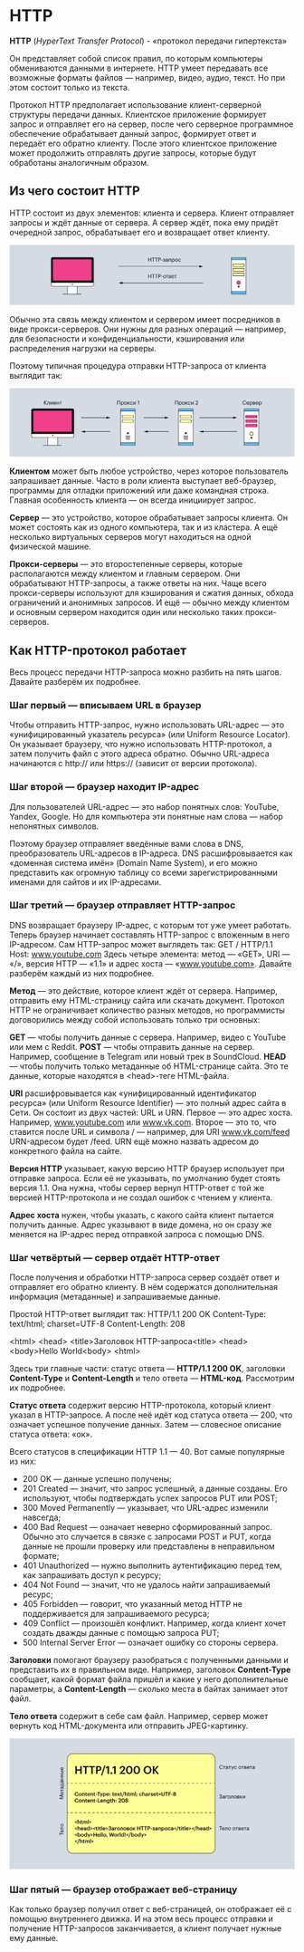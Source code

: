 # HTTP
**HTTP** (*HyperText Transfer Protocol*) - «протокол передачи гипертекста»

Он представляет собой список правил, по которым компьютеры обмениваются данными в интернете. HTTP умеет передавать все возможные форматы файлов — например, видео, аудио, текст. Но при этом состоит только из текста.

Протокол HTTP предполагает использование клиент-серверной структуры передачи данных. Клиентское приложение формирует запрос и отправляет его на сервер, после чего серверное программное обеспечение обрабатывает данный запрос, формирует ответ и передаёт его обратно клиенту. После этого клиентское приложение может продолжить отправлять другие запросы, которые будут обработаны аналогичным образом.


## Из чего состоит HTTP
HTTP состоит из двух элементов: клиента и сервера. Клиент отправляет запросы и ждёт данные от сервера. А сервер ждёт, пока ему придёт очередной запрос, обрабатывает его и возвращает ответ клиенту.

![alt text](image.png)

Обычно эта связь между клиентом и сервером имеет посредников в виде прокси-серверов. Они нужны для разных операций — например, для безопасности и конфиденциальности, кэширования или распределения нагрузки на серверы.

Поэтому типичная процедура отправки HTTP-запроса от клиента выглядит так:

![alt text](image-1.png)

**Клиентом** может быть любое устройство, через которое пользователь запрашивает данные. Часто в роли клиента выступает веб-браузер, программы для отладки приложений или даже командная строка. Главная особенность клиента — он всегда инициирует запрос.

**Сервер** — это устройство, которое обрабатывает запросы клиента. Он может состоять как из одного компьютера, так и из кластера. А ещё несколько виртуальных серверов могут находиться на одной физической машине.

**Прокси-серверы** — это второстепенные серверы, которые располагаются между клиентом и главным сервером. Они обрабатывают HTTP-запросы, а также ответы на них. Чаще всего прокси-серверы используют для кэширования и сжатия данных, обхода ограничений и анонимных запросов. И ещё — обычно между клиентом и основным сервером находится один или несколько таких прокси-серверов.


## Как HTTP-протокол работает

Весь процесс передачи HTTP-запроса можно разбить на пять шагов. Давайте разберём их подробнее.

### Шаг первый — вписываем URL в браузер
Чтобы отправить HTTP-запрос, нужно использовать URL-адрес — это «унифицированный указатель ресурса» (или Uniform Resource Locator). Он указывает браузеру, что нужно использовать HTTP-протокол, а затем получить файл с этого адреса обратно. Обычно URL-адреса начинаются с http:// или https:// (зависит от версии протокола).

### Шаг второй — браузер находит IP-адрес
Для пользователей URL-адрес — это набор понятных слов: YouTube, Yandex, Google. Но для компьютера эти понятные нам слова — набор непонятных символов.

Поэтому браузер отправляет введённые вами слова в DNS, преобразователь URL-адресов в IP-адреса. DNS расшифровывается как «доменная система имён» (Domain Name System), и его можно представить как огромную таблицу со всеми зарегистрированными именами для сайтов и их IP-адресами.

### Шаг третий — браузер отправляет HTTP-запрос
DNS возвращает браузеру IP-адрес, с которым тот уже умеет работать. Теперь браузер начинает составлять HTTP-запрос с вложенным в него IP-адресом.
Сам HTTP-запрос может выглядеть так:
GET / HTTP/1.1
Host: www.youtube.com
Здесь четыре элемента: метод — «GET», URI — «/», версия HTTP — «1.1» и адрес хоста — «www.youtube.com». Давайте разберём каждый из них подробнее.

**Метод** — это действие, которое клиент ждёт от сервера. Например, отправить ему HTML-страницу сайта или скачать документ. Протокол HTTP не ограничивает количество разных методов, но программисты договорились между собой использовать только три основных:

**GET** — чтобы получить данные с сервера. Например, видео с YouTube или мем с Reddit.
**POST** — чтобы отправить данные на сервер. Например, сообщение в Telegram или новый трек в SoundCloud.
**HEAD** — чтобы получить только метаданные об HTML-странице сайта. Это те данные, которые находятся в \<head\>-теге HTML-файла.

**URI** расшифровывается как «унифицированный идентификатор ресурса» (или Uniform Resource Identifier) — это полный адрес сайта в Сети. Он состоит из двух частей: URL и URN. Первое — это адрес хоста. Например, www.youtube.com или www.vk.com. Второе — это то, что ставится после URL и символа / — например, для URI www.vk.com/feed URN-адресом будет /feed. URN ещё можно назвать адресом до конкретного файла на сайте.

**Версия HTTP** указывает, какую версию HTTP браузер использует при отправке запроса. Если её не указывать, по умолчанию будет стоять версия 1.1. Она нужна, чтобы сервер вернул HTTP-ответ с той же версией HTTP-протокола и не создал ошибок с чтением у клиента.

**Адрес хоста** нужен, чтобы указать, с какого сайта клиент пытается получить данные. Адрес указывают в виде домена, но он сразу же меняется на IP-адрес перед отправкой запроса с помощью DNS.

### Шаг четвёртый — сервер отдаёт HTTP-ответ
После получения и обработки HTTP-запроса сервер создаёт ответ и отправляет его обратно клиенту. В нём содержатся дополнительная информация (метаданные) и запрашиваемые данные.

Простой HTTP-ответ выглядит так:
HTTP/1.1 200 OK
Content-Type: text/html; charset=UTF-8
Content-Length: 208

\<html\>
\<head\>
\<title\>Заголовок HTTP-запроса\<title\>
\<head\>
\<body\>Hello World\<body\>
\<html\>

Здесь три главные части: статус ответа — **HTTP/1.1 200 OK**, заголовки **Content-Type** и **Content-Length** и тело ответа — **HTML-код**. Рассмотрим их подробнее.

**Статус ответа** содержит версию HTTP-протокола, который клиент указал в HTTP-запросе. А после неё идёт код статуса ответа — 200, что означает успешное получение данных. Затем — словесное описание статуса ответа: «ок».

Всего статусов в спецификации HTTP 1.1 — 40. Вот самые популярные из них:

- 200 OK — данные успешно получены;
- 201 Created — значит, что запрос успешный, а данные созданы. Его используют, чтобы подтверждать успех запросов PUT или POST;
- 300 Moved Permanently — указывает, что URL-адрес изменили навсегда;
- 400 Bad Request — означает неверно сформированный запрос. Обычно это случается в связке с запросами POST и PUT, когда данные не прошли проверку или представлены в неправильном формате;
- 401 Unauthorized — нужно выполнить аутентификацию перед тем, как запрашивать доступ к ресурсу;
- 404 Not Found — значит, что не удалось найти запрашиваемый ресурс;
- 405 Forbidden — говорит, что указанный метод HTTP не поддерживается для запрашиваемого ресурса;
- 409 Conflict — произошёл конфликт. Например, когда клиент хочет создать дважды данные с помощью запроса PUT;
- 500 Internal Server Error — означает ошибку со стороны сервера.

**Заголовки** помогают браузеру разобраться с полученными данными и представить их в правильном виде. Например, заголовок **Content-Type** сообщает, какой формат файла пришёл и какие у него дополнительные параметры, а **Content-Length** — сколько места в байтах занимает этот файл.

**Тело ответа** содержит в себе сам файл. Например, сервер может вернуть код HTML-документа или отправить JPEG-картинку.

![alt text](image-2.png)

### Шаг пятый — браузер отображает веб-страницу
Как только браузер получил ответ с веб-страницей, он отображает её с помощью внутреннего движка. И на этом весь процесс отправки и получение HTTP-запросов заканчивается, а клиент получает нужные ему данные.
